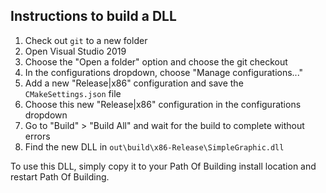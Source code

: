 ## Instructions to build a DLL

1. Check out `git` to a new folder
2. Open Visual Studio 2019
3. Choose the "Open a folder" option and choose the git checkout
4. In the configurations dropdown, choose "Manage configurations..."
5. Add a new "Release|x86" configuration and save the `CMakeSettings.json` file
6. Choose this new "Release|x86" configuration in the configurations dropdown
7. Go to "Build" > "Build All" and wait for the build to complete without errors
8. Find the new DLL in `out\build\x86-Release\SimpleGraphic.dll`

To use this DLL, simply copy it to your Path Of Building install location and
restart Path Of Building.
